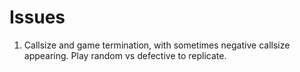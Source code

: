 # Issues

1. Callsize and game termination, with sometimes negative callsize appearing. Play random vs defective to replicate.
